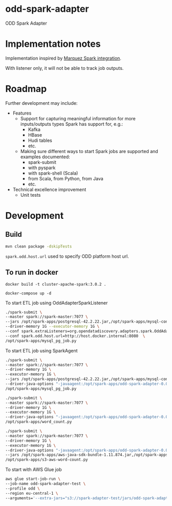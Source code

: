 # odd-spark-adapter
ODD Spark Adapter

# Implementation notes

Implementation inspired by
[Marquez Spark integration](https://github.com/MarquezProject/marquez/tree/main/integrations/spark).

With listener only, it will not be able to track job outputs.

# Roadmap

Further development may include:
* Features
  * Support for capturing meaningful information for more inputs/outputs 
    types Spark has support for, e.g.:
    * Kafka
    * HBase
    * Hudi tables
    * etc.
  * Making sure different ways to start Spark jobs are supported 
    and examples documented:
    * spark-submit
    * with pyspark
    * with spark-shell (Scala)
    * from Scala, from Python, from Java
    * etc.
* Technical excellence improvement 
  * Unit tests

# Development

## Build
```sh
mvn clean package -dskipTests
```

`spark.odd.host.url` used to specify ODD platform host url.

## To run in docker

`docker build -t cluster-apache-spark:3.0.2 .`

`docker-compose up -d`

To start ETL job using OddAdapterSparkListener
```sh
./spark-submit \
--master spark://spark-master:7077 \
--jars /opt/spark-apps/postgresql-42.2.22.jar,/opt/spark-apps/mysql-connector-java-8.0.26.jar,/opt/spark-apps/odd-spark-adapter-0.0.1-SNAPSHOT.jar \
--driver-memory 1G --executor-memory 1G \
--conf spark.extraListeners=org.opendatadiscovery.adapters.spark.OddAdapterSparkListener \
--conf spark.odd.host.url=http://host.docker.internal:8080  \
/opt/spark-apps/mysql_pg_job.py
```
To start ETL job using SparkAgent
```sh
./spark-submit \
--master spark://spark-master:7077 \
--driver-memory 1G \
--executor-memory 1G \
--jars /opt/spark-apps/postgresql-42.2.22.jar,/opt/spark-apps/mysql-connector-java-8.0.26.jar \
--driver-java-options "-javaagent:/opt/spark-apps/odd-spark-adapter-0.0.1-SNAPSHOT.jar=http://host.docker.internal:8080" \
/opt/spark-apps/mysql_pg_job.py
```

```sh
./spark-submit \
--master spark://spark-master:7077 \
--driver-memory 1G \
--executor-memory 1G \
--driver-java-options "-javaagent:/opt/spark-apps/odd-spark-adapter-0.0.1-SNAPSHOT.jar=http://host.docker.internal:8080" \
/opt/spark-apps/word_count.py
```

```sh
./spark-submit \
--master spark://spark-master:7077 \
--driver-memory 1G \
--executor-memory 1G \
--driver-java-options "-javaagent:/opt/spark-apps/odd-spark-adapter-0.0.1-SNAPSHOT.jar=http://host.docker.internal:8080" \
--jars /opt/spark-apps/aws-java-sdk-bundle-1.11.874.jar,/opt/spark-apps/hadoop-aws-3.2.0.jar \
/opt/spark-apps/s3-aws-word-count.py
```

To start with AWS Glue job
```sh
aws glue start-job-run \
--job-name odd-spark-adapter-test \
--profile odd \
--region eu-central-1 \
--arguments='--extra-jars="s3://spark-adapter-test/jars/odd-spark-adapter-0.0.1-SNAPSHOT.jar",--conf="spark.extraListeners=org.opendatadiscovery.adapters.spark.OddAdapterSparkListener"'
```